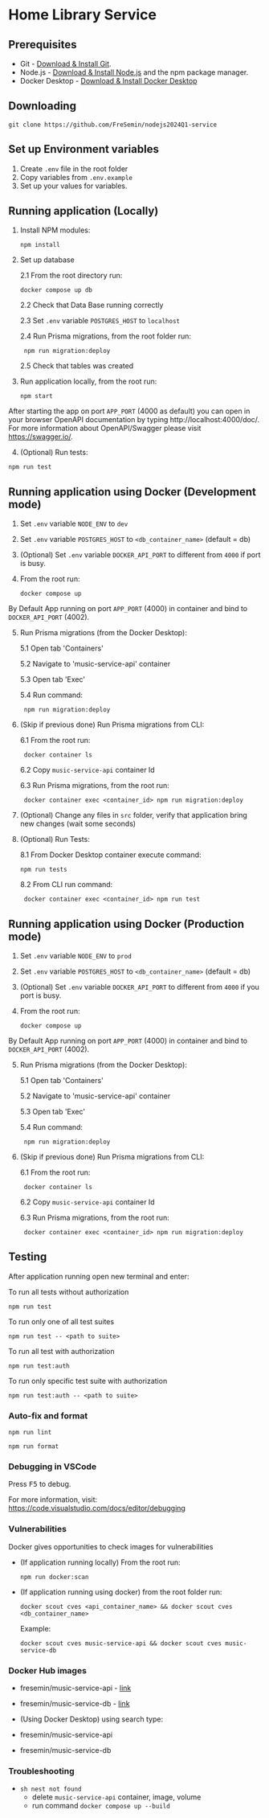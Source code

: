 # Home Library Service

## Prerequisites

- Git - [Download & Install Git](https://git-scm.com/downloads).
- Node.js - [Download & Install Node.js](https://nodejs.org/en/download/) and the npm package manager.
- Docker Desktop - [Download & Install Docker Desktop](https://hub.docker.com/repository/docker/fresemin/music-service-db/general)

## Downloading

```
git clone https://github.com/FreSemin/nodejs2024Q1-service
```

## Set up Environment variables

1. Create `.env` file in the root folder
2. Copy variables from `.env.example`
3. Set up your values for variables.

## Running application (Locally)

1. Install NPM modules:

   ```
   npm install
   ```

2. Set up database

   2.1 From the root directory run:

   ```
   docker compose up db
   ```

   2.2 Check that Data Base running correctly

   2.3 Set `.env` variable `POSTGRES_HOST` to `localhost`

   2.4 Run Prisma migrations, from the root folder run:

   ```
    npm run migration:deploy
   ```

   2.5 Check that tables was created

3. Run application locally, from the root run:

   ```
   npm start
   ```

After starting the app on port `APP_PORT` (4000 as default) you can open
in your browser OpenAPI documentation by typing http://localhost:4000/doc/.
For more information about OpenAPI/Swagger please visit https://swagger.io/.

4. (Optional) Run tests:

```
npm run test
```

## Running application using Docker (Development mode)

1. Set `.env` variable `NODE_ENV` to `dev`
2. Set `.env` variable `POSTGRES_HOST` to `<db_container_name>` (default = db)
3. (Optional) Set `.env` variable `DOCKER_API_PORT` to different from `4000` if port is busy.
4. From the root run:

   ```
   docker compose up
   ```

By Default App running on port `APP_PORT` (4000) in container and bind to `DOCKER_API_PORT` (4002).

5. Run Prisma migrations (from the Docker Desktop):

   5.1 Open tab 'Containers'

   5.2 Navigate to 'music-service-api' container

   5.3 Open tab 'Exec'

   5.4 Run command:

   ```
    npm run migration:deploy
   ```

6. (Skip if previous done) Run Prisma migrations from CLI:

   6.1 From the root run:

   ```
    docker container ls
   ```

   6.2 Copy `music-service-api` container Id

   6.3 Run Prisma migrations, from the root run:

   ```
    docker container exec <container_id> npm run migration:deploy
   ```

7. (Optional) Change any files in `src` folder, verify that application bring new changes (wait some seconds)

8. (Optional) Run Tests:

   8.1 From Docker Desktop container execute command:

   ```
   npm run tests
   ```

   8.2 From CLI run command:

   ```
    docker container exec <container_id> npm run test
   ```

## Running application using Docker (Production mode)

1. Set `.env` variable `NODE_ENV` to `prod`
2. Set `.env` variable `POSTGRES_HOST` to `<db_container_name>` (default = db)
3. (Optional) Set `.env` variable `DOCKER_API_PORT` to different from `4000` if you port is busy.
4. From the root run:

   ```
   docker compose up
   ```

By Default App running on port `APP_PORT` (4000) in container and bind to `DOCKER_API_PORT` (4002).

5. Run Prisma migrations (from the Docker Desktop):

   5.1 Open tab 'Containers'

   5.2 Navigate to 'music-service-api' container

   5.3 Open tab 'Exec'

   5.4 Run command:

   ```
    npm run migration:deploy
   ```

6. (Skip if previous done) Run Prisma migrations from CLI:

   6.1 From the root run:

   ```
    docker container ls
   ```

   6.2 Copy `music-service-api` container Id

   6.3 Run Prisma migrations, from the root run:

   ```
    docker container exec <container_id> npm run migration:deploy
   ```

## Testing

After application running open new terminal and enter:

To run all tests without authorization

```
npm run test
```

To run only one of all test suites

```
npm run test -- <path to suite>
```

To run all test with authorization

```
npm run test:auth
```

To run only specific test suite with authorization

```
npm run test:auth -- <path to suite>
```

### Auto-fix and format

```
npm run lint
```

```
npm run format
```

### Debugging in VSCode

Press <kbd>F5</kbd> to debug.

For more information, visit: https://code.visualstudio.com/docs/editor/debugging

### Vulnerabilities

Docker gives opportunities to check images for vulnerabilities

- (If application running locally) From the root run:

  ```
  npm run docker:scan
  ```

- (If application running using docker) from the root folder run:

  ```
  docker scout cves <api_container_name> && docker scout cves <db_container_name>
  ```

  Example:

  ```
  docker scout cves music-service-api && docker scout cves music-service-db
  ```

### Docker Hub images

- fresemin/music-service-api - [link](https://hub.docker.com/r/fresemin/music-service-api)
- fresemin/music-service-db - [link](https://hub.docker.com/r/fresemin/music-service-db)

- (Using Docker Desktop) using search type:
- fresemin/music-service-api
- fresemin/music-service-db

### Troubleshooting

- `sh nest not found`
  - delete `music-service-api` container, image, volume
  - run command `docker compose up --build`
